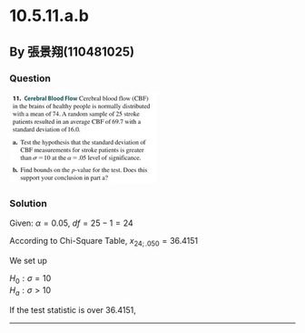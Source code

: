 # 10.5.11.a.b
## By 張景翔(110481025)
### Question
![image](https://github.com/HWTeng-Course/202402-Statistics/blob/main/431266539_641931994732252_4210933986014585461_n.jpg)
### Solution
Given: $\alpha = 0.05$, $df=25-1=24$

According to Chi-Square Table, $x_{24;.050} = 36.4151$

We set up

$H_0:{\sigma}=10$\
$H_a:{{\sigma}}>10$

If the test statistic is over 36.4151,



---
